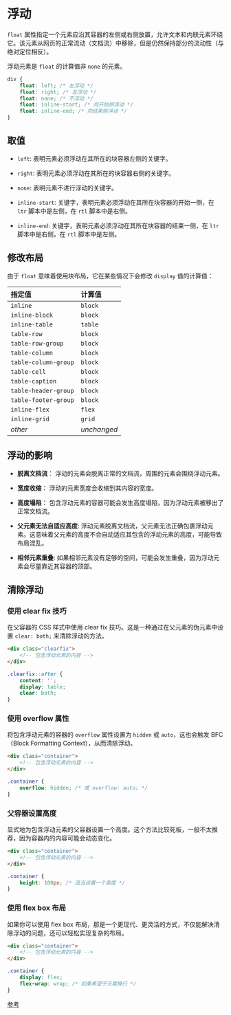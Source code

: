 # 浮动

`float` 属性指定一个元素应沿其容器的左侧或右侧放置，允许文本和内联元素环绕它。该元素从网页的正常流动（文档流）中移除，但是仍然保持部分的流动性（与绝对定位相反）。

<float-examples />

浮动元素是 `float` 的计算值非 `none` 的元素。

```css
div {
	float: left; /* 左浮动 */
	float: right; /* 左浮动 */
	float: none; /* 不浮动 */
	float: inline-start; /* 向开始侧浮动 */
	float: inline-end; /* 向结束侧浮动 */
}
```

## 取值

-   `left`: 表明元素必须浮动在其所在的块容器左侧的关键字。

-   `right`: 表明元素必须浮动在其所在的块容器右侧的关键字。

-   `none`: 表明元素不进行浮动的关键字。

-   `inline-start`: 关键字，表明元素必须浮动在其所在块容器的开始一侧，在 `ltr` 脚本中是左侧，在 `rtl` 脚本中是右侧。

-   `inline-end`: 关键字，表明元素必须浮动在其所在块容器的结束一侧，在 `ltr` 脚本中是右侧，在 `rtl` 脚本中是左侧。

## 修改布局

由于 `float` 意味着使用块布局，它在某些情况下会修改 `display` 值的计算值：

| 指定值               | 计算值      |
| :------------------- | :---------- |
| `inline`             | `block`     |
| `inline-block`       | `block`     |
| `inline-table`       | `table`     |
| `table-row`          | `block`     |
| `table-row-group`    | `block`     |
| `table-column`       | `block`     |
| `table-column-group` | `block`     |
| `table-cell`         | `block`     |
| `table-caption`      | `block`     |
| `table-header-group` | `block`     |
| `table-footer-group` | `block`     |
| `inline-flex`        | `flex`      |
| `inline-grid`        | `grid`      |
| _other_              | _unchanged_ |

## 浮动的影响

-   **脱离文档流**： 浮动的元素会脱离正常的文档流，周围的元素会围绕浮动元素。

-   **宽度收缩**： 浮动的元素宽度会收缩到其内容的宽度。

-   **高度塌陷**： 包含浮动元素的容器可能会发生高度塌陷，因为浮动元素被移出了正常文档流。

-   **父元素无法自适应高度**: 浮动元素脱离文档流，父元素无法正确包裹浮动元素。这意味着父元素的高度不会自动适应其包含的浮动元素的高度，可能导致布局混乱。

-   **相邻元素重叠**: 如果相邻元素没有足够的空间，可能会发生重叠，因为浮动元素会尽量靠近其容器的顶部。

## 清除浮动

### 使用 clear fix 技巧

在父容器的 CSS 样式中使用 clear fix 技巧。这是一种通过在父元素的伪元素中设置 `clear: both;` 来清除浮动的方法。

```html
<div class="clearfix">
	<!-- 包含浮动元素的内容 -->
</div>
```

```css
.clearfix::after {
	content: '';
	display: table;
	clear: both;
}
```

### 使用 overflow 属性

将包含浮动元素的容器的 `overflow` 属性设置为 `hidden` 或 `auto`，这也会触发 BFC（Block Formatting Context），从而清除浮动。

```html
<div class="container">
	<!-- 包含浮动元素的内容 -->
</div>
```

```css
.container {
	overflow: hidden; /* 或 overflow: auto; */
}
```

### 父容器设置高度

显式地为包含浮动元素的父容器设置一个高度。这个方法比较死板，一般不太推荐，因为容器内的内容可能会动态变化。

```html
<div class="container">
	<!-- 包含浮动元素的内容 -->
</div>
```

```css
.container {
	height: 100px; /* 适当设置一个高度 */
}
```

### 使用 flex box 布局

如果你可以使用 flex box 布局，那是一个更现代、更灵活的方式，不仅能解决清除浮动的问题，还可以轻松实现复杂的布局。

```html
<div class="container">
	<!-- 包含浮动元素的内容 -->
</div>
```

```css
.container {
	display: flex;
	flex-wrap: wrap; /* 如果希望子元素换行 */
}
```

[参考](https://developer.mozilla.org/zh-CN/docs/Web/CSS/float)
